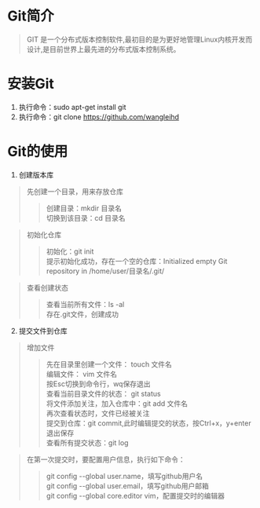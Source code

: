 # Git简介
> GIT 是一个分布式版本控制软件,最初目的是为更好地管理Linux内核开发而设计,是目前世界上最先进的分布式版本控制系统。
# 安装Git
1. 执行命令：sudo apt-get install git
2. 执行命令：git clone https://github.com/wangleihd
# Git的使用
1. 创建版本库   
  > 先创建一个目录，用来存放仓库  
  >> 创建目录：mkdir 目录名  
  >> 切换到该目录：cd 目录名
  
  > 初始化仓库  
  >> 初始化：git init  
  >> 提示初始化成功，存在一个空的仓库：Initialized empty Git repository in /home/user/目录名/.git/ 
  
  > 查看创建状态  
  >> 查看当前所有文件：ls -al  
  >> 存在.git文件，创建成功
2. 提交文件到仓库    
  > 增加文件  
  >> 先在目录里创建一个文件： touch 文件名  
  >> 编辑文件： vim 文件名  
  >> 按Esc切换到命令行，wq保存退出  
  >> 查看当前目录文件的状态： git status  
  >> 将文件添加关注，加入仓库中：git add 文件名  
  >> 再次查看状态时，文件已经被关注  
  >> 提交到仓库：git commit,此时编辑提交的状态，按Ctrl+x，y+enter退出保存  
  >> 查看所有提交状态：git log
  
  > 在第一次提交时，要配置用户信息，执行如下命令：  
  >> git config --global user.name，填写github用户名  
  >> git config --global user.email，填写github用户邮箱  
  >> git config --global core.editor vim，配置提交时的编辑器
